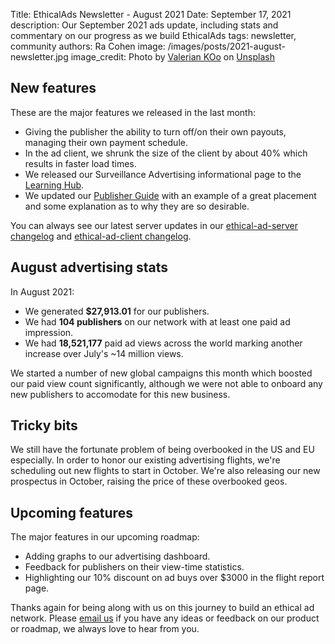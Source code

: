 Title: EthicalAds Newsletter - August 2021
Date: September 17, 2021
description: Our September 2021 ads update, including stats and commentary on our progress as we build EthicalAds
tags: newsletter, community
authors: Ra Cohen
image: /images/posts/2021-august-newsletter.jpg
image_credit: <span>Photo by <a href="https://unsplash.com/@valeriankoo?utm_source=unsplash&utm_medium=referral&utm_content=creditCopyText">Valerian KOo</a> on <a href="https://unsplash.com/s/photos/ice-cream-grass?utm_source=unsplash&utm_medium=referral&utm_content=creditCopyText">Unsplash</a></span>


## New features

These are the major features we released in the last month:

* Giving the publisher the ability to turn off/on their own payouts, managing their own payment schedule.
* In the ad client, we shrunk the size of the client by about 40% which results in faster load times.
* We released our Surveillance Advertising informational page to the [Learning Hub](https://www.ethicalads.io/surveillance-advertising/).
* We updated our [Publisher Guide](https://www.ethicalads.io/publisher-guide/)
  with an example of a great placement and some explanation as to why they are so desirable.

You can always see our latest server updates in our [ethical-ad-server changelog](https://ethical-ad-server.readthedocs.io/en/latest/developer/changelog.html) and [ethical-ad-client changelog](https://ethical-ad-client.readthedocs.io/en/latest/changelog.html).


## August advertising stats

In August 2021:

* We generated **$27,913.01** for our publishers.
* We had **104 publishers** on our network with at least one paid ad impression.
* We had **18,521,177** paid ad views across the world marking another increase over July's ~14 million views.

We started a number of new global campaigns this month which boosted our paid view count significantly,
although we were not able to onboard any new publishers to accomodate for this new business. 


## Tricky bits

We still have the fortunate problem of being overbooked in the US and EU especially.
In order to honor our existing advertising flights, we're scheduling out new flights to start in October.
We're also releasing our new prospectus in October, raising the price of these overbooked geos.


## Upcoming features

The major features in our upcoming roadmap:

* Adding graphs to our advertising dashboard.
* Feedback for publishers on their view-time statistics.
* Highlighting our 10% discount on ad buys over $3000 in the flight report page.


Thanks again for being along with us on this journey to build an ethical ad network.
Please [email us](mailto:ads@ethicalads.io) if you have any ideas or feedback on our product or roadmap,
we always love to hear from you.
